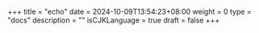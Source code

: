 +++
title = "echo"
date = 2024-10-09T13:54:23+08:00
weight = 0
type = "docs"
description = ""
isCJKLanguage = true
draft = false
+++